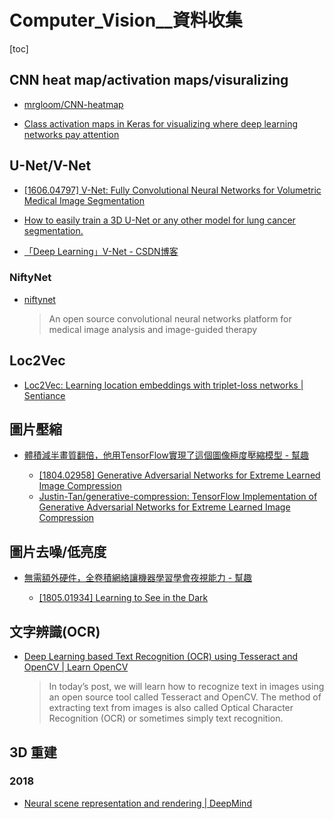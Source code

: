 # Computer_Vision__資料收集

[toc]
<!-- toc --> 

## CNN heat map/activation maps/visuralizing

- [mrgloom/CNN-heatmap](https://github.com/mrgloom/CNN-heatmap)

- [Class activation maps in Keras for visualizing where deep learning networks pay attention](https://jacobgil.github.io/deeplearning/class-activation-maps)


## U-Net/V-Net

- [[1606.04797] V-Net: Fully Convolutional Neural Networks for Volumetric Medical Image Segmentation](https://arxiv.org/abs/1606.04797)

- [How to easily train a 3D U-Net or any other model for lung cancer segmentation.](https://medium.com/data-analysis-center/how-to-easily-train-a-3d-u-net-or-any-other-model-for-lung-cancer-segmentation-fc88f970d53)

- [「Deep Learning」V-Net - CSDN博客](https://blog.csdn.net/dgyuanshaofeng/article/details/78161987)

### NiftyNet

- [niftynet](http://niftynet.io/)

    >An open source convolutional neural networks platform for medical image analysis and image-guided therapy





## Loc2Vec

- [Loc2Vec: Learning location embeddings with triplet-loss networks | Sentiance](http://www.sentiance.com/2018/05/03/loc2vec-learning-location-embeddings-w-triplet-loss-networks/)



## 圖片壓縮

- [體積減半畫質翻倍，他用TensorFlow實現了這個圖像極度壓縮模型 - 幫趣](http://bangqu.com/u62hD2.html)

    - [[1804.02958] Generative Adversarial Networks for Extreme Learned Image Compression](https://arxiv.org/abs/1804.02958)
    - [Justin-Tan/generative-compression: TensorFlow Implementation of Generative Adversarial Networks for Extreme Learned Image Compression](https://github.com/Justin-Tan/generative-compression)


## 圖片去噪/低亮度

- [無需額外硬件，全卷積網絡讓機器學習學會夜視能力 - 幫趣](http://bangqu.com/l1KYa5.html)

    - [[1805.01934] Learning to See in the Dark](https://arxiv.org/abs/1805.01934)

## 文字辨識(OCR)

- [Deep Learning based Text Recognition (OCR) using Tesseract and OpenCV | Learn OpenCV](https://www.learnopencv.com/deep-learning-based-text-recognition-ocr-using-tesseract-and-opencv/)

    > In today’s post, we will learn how to recognize text in images using an open source tool called Tesseract and OpenCV. The method of extracting text from images is also called Optical Character Recognition (OCR) or sometimes simply text recognition.
    > 

## 3D 重建

### 2018

- [Neural scene representation and rendering | DeepMind](https://deepmind.com/blog/neural-scene-representation-and-rendering/)

